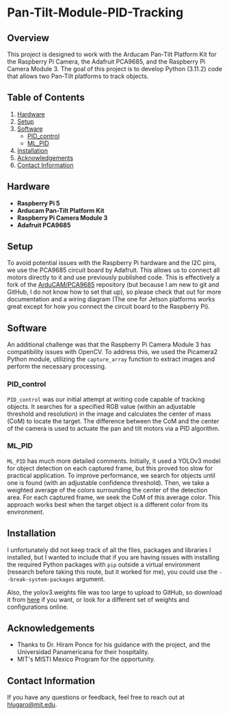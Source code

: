 
# Pan-Tilt-Module-PID-Tracking

## Overview

This project is designed to work with the Arducam Pan-Tilt Platform Kit for the Raspberry Pi Camera, the Adafruit PCA9685, and the Raspberry Pi Camera Module 3. The goal of this project is to develop Python (3.11.2) code that allows two Pan-Tilt platforms to track objects.

## Table of Contents

1.  [Hardware](#hardware)
2.  [Setup](#setup)
3.  [Software](#software)
    -   [PID_control](#pid_control)
    -   [ML_PID](#ml_pid)
4.  [Installation](#installation)
5.  [Acknowledgements](#acknowledgements)
6.  [Contact Information](#contact-information)

## Hardware

-   **Raspberry Pi 5**
-   **Arducam Pan-Tilt Platform Kit**
-   **Raspberry Pi Camera Module 3**
-   **Adafruit PCA9685**

## Setup

To avoid potential issues with the Raspberry Pi hardware and the I2C pins, we use the PCA9685 circuit board by Adafruit. This allows us to connect all motors directly to it and use previously published code. This is effectively a fork of the [ArduCAM/PCA9685](https://github.com/ArduCAM/PCA9685) repository (but because I am new to git and GitHub, I do not know how to set that up), so please check that out for more documentation and a wiring diagram (The one for Jetson platforms works great except for how you connect the circuit board to the Raspberry Pi).

## Software

An additional challenge was that the Raspberry Pi Camera Module 3 has compatibility issues with OpenCV. To address this, we used the Picamera2 Python module, utilizing the `capture_array` function to extract images and perform the necessary processing.

### PID_control

`PID_control` was our initial attempt at writing code capable of tracking objects. It searches for a specified RGB value (within an adjustable threshold and resolution) in the image and calculates the center of mass (CoM) to locate the target. The difference between the CoM and the center of the camera is used to actuate the pan and tilt motors via a PID algorithm.

### ML_PID

`ML_PID` has much more detailed comments. Initially, it used a YOLOv3 model for object detection on each captured frame, but this proved too slow for practical application. To improve performance, we search for objects until one is found (with an adjustable confidence threshold). Then, we take a weighted average of the colors surrounding the center of the detection area. For each captured frame, we seek the CoM of this average color. This approach works best when the target object is a different color from its environment.

## Installation

I unfortunately did not keep track of all the files, packages and libraries I installed, but I wanted to include that if you are having issues with installing the required Python packages with `pip` outside a virtual environment (research before taking this route, but it worked for me), you could use the `--break-system-packages` argument.

Also, the yolov3.weights file was too large to upload to GitHub, so download it from [here](https://www.dropbox.com/scl/fi/nzwga4u87ytv7dowcynsp/yolov3.weights?rlkey=d117ida2e4fid4mrq9ov31rg5&st=tpxar9ye&dl=0) if you want, or look for a different set of weights and configurations online.

## Acknowledgements

-   Thanks to Dr. Hiram Ponce for his guidance with the project, and the Universidad Panamericana for their hospitality.
-   MIT's MISTI Mexico Program for the opportunity.

## Contact Information

If you have any questions or feedback, feel free to reach out at hlugaro@mit.edu.
